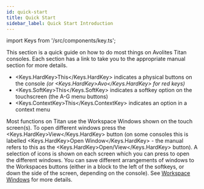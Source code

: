 ```yaml
---
id: quick-start
title: Quick Start
sidebar_label: Quick Start Introduction
---
```


import Keys from '/src/components/key.ts';

This section is a quick guide on how to do most things on Avolites Titan
consoles. Each section has a link to take you to the appropriate manual
section for more details.

- <Keys.HardKey>This</Keys.HardKey> indicates a physical buttons on the console *(or <Keys.HardKey>Avo</Keys.HardKey> for red keys)*
- <Keys.SoftKey>This</Keys.SoftKey> indicates a softkey option on the touchscreen (the A-G menu buttons)
- <Keys.ContextKey>This</Keys.ContextKey> indicates an option in a context menu 

Most functions on Titan use the Workspace Windows shown on the touch screen(s).
To open different windows press the <Keys.HardKey>View</Keys.HardKey> button (on some consoles this is labelled <Keys.HardKey>Open Window</Keys.HardKey> -
the manual refers to this as the <Keys.HardKey>Open/View</Keys.HardKey> button). A selection of icons is
shown on each screen which you can press to open the different windows.
You can save different arrangements of windows to the Workspaces buttons
(either in a block to the left of the softkeys, or down the side of the screen,
depending on the console).
See [Workspace Windows](./titan-basics/workspace-windows.md) for more details.
